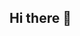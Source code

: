 ## Hi there 👋

<!--
**johnny-stan/johnny-stan** is a ✨ _special_ ✨ repository because its `README.md` (this file) appears on your GitHub profile.

Here are some ideas to get you started:

- 🔭 I’m currently working on a few basic projects
- 🌱 I’m currently learning html and css
- 👯 I’m looking to become a software engineer
- 📫 How to reach me: stanleyjohnny09@gmail.com
- ⚡ Fun fact: I like to code and learn new languages
-->

